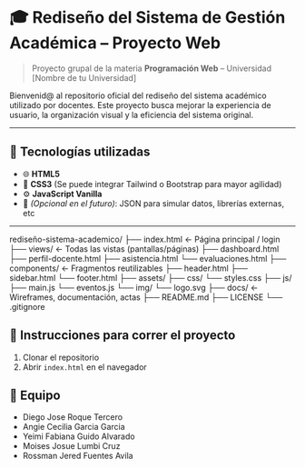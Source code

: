 # 🎓 Rediseño del Sistema de Gestión Académica – Proyecto Web

> Proyecto grupal de la materia **Programación Web** – Universidad [Nombre de tu Universidad]

Bienvenid@ al repositorio oficial del rediseño del sistema académico utilizado por docentes. Este proyecto busca mejorar la experiencia de usuario, la organización visual y la eficiencia del sistema original.

---

## 🚀 Tecnologías utilizadas

- 🌐 **HTML5**
- 🎨 **CSS3** (Se puede integrar Tailwind o Bootstrap para mayor agilidad)
- ⚙️ **JavaScript Vanilla**
- 🧰 *(Opcional en el futuro)*: JSON para simular datos, librerías externas, etc

---

rediseño-sistema-academico/
├── index.html             ← Página principal / login
├── views/                 ← Todas las vistas (pantallas/páginas)
    ├── dashboard.html
    ├── perfil-docente.html
    ├── asistencia.html
    └── evaluaciones.html
├── components/            ← Fragmentos reutilizables
    ├── header.html
    ├── sidebar.html
    └── footer.html
├── assets/
    ├── css/
        └── styles.css
    ├── js/
        ├── main.js
        └── eventos.js
    └── img/
        └── logo.svg
├── docs/                  ← Wireframes, documentación, actas
├── README.md
├── LICENSE
└── .gitignore


 ## 🚀 Instrucciones para correr el proyecto

1. Clonar el repositorio
2. Abrir `index.html` en el navegador

## 👥 Equipo

- Diego Jose Roque Tercero
- Angie Cecilia Garcia Garcia
- Yeimi Fabiana Guido Alvarado
- Moises Josue Lumbi Cruz
- Rossman Jered Fuentes Avila
